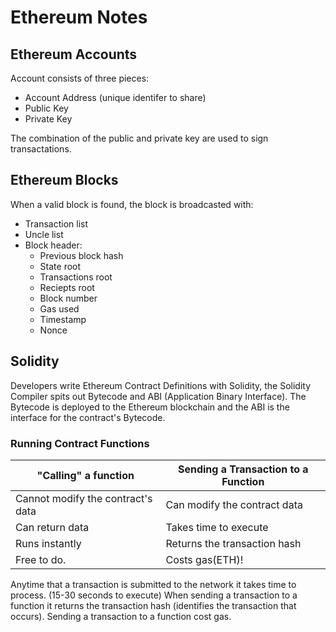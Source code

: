 # Ethereum Notes

## Ethereum Accounts
Account consists of three pieces:
- Account Address (unique identifer to share)
- Public Key
- Private Key

The combination of the public and private key are used to sign transactations.


## Ethereum Blocks
When a valid block is found, the block is broadcasted with:
- Transaction list
- Uncle list
- Block header:
  - Previous block hash
  - State root
  - Transactions root
  - Reciepts root
  - Block number
  - Gas used
  - Timestamp
  - Nonce

## Solidity
Developers write Ethereum Contract Definitions with Solidity, the Solidity Compiler spits out Bytecode and ABI (Application Binary Interface). The Bytecode is deployed to the Ethereum blockchain and the ABI is the interface for the contract's Bytecode.

### Running Contract Functions
| "Calling" a function | Sending a Transaction to a Function |
|------------------------------------|-------------------------------|
| Cannot modify the contract's data  | Can modify the contract data  |
| Can return data                    | Takes time to execute         |
| Runs instantly                     | Returns the transaction hash  |
| Free to do.                        | Costs gas(ETH)!               |

Anytime that a transaction is submitted to the network it takes time to process. (15-30 seconds to execute)
When sending a transaction to a function it returns the transaction hash (identifies the transaction that occurs).
Sending a transaction to a function cost gas.


